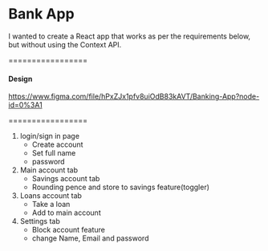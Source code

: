 # Bank App

I wanted to create a React app that works as per the requirements below, but without using the Context API.


=================
#### Design
https://www.figma.com/file/hPxZJx1pfv8uiOdB83kAVT/Banking-App?node-id=0%3A1

=================

1. login/sign in page
    - Create account
    - Set full name
    - password
2. Main account tab
    - Savings account tab
    - Rounding pence and store to savings feature(toggler)
3. Loans account tab
    - Take a loan
    - Add to main account
4. Settings tab
    - Block account feature
    - change Name, Email and password
